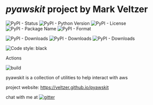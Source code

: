 
# *pyawskit* project by Mark Veltzer

![PyPI - Status](https://img.shields.io/pypi/status/pyawskit)
![PyPI - Python Version](https://img.shields.io/pypi/pyversions/pyawskit)
![PyPI - License](https://img.shields.io/pypi/l/pyawskit)
![PyPI - Package Name](https://img.shields.io/pypi/v/pyawskit)
![PyPI - Format](https://img.shields.io/pypi/format/pyawskit)

![PyPI - Downloads](https://img.shields.io/pypi/dd/pyawskit)
![PyPI - Downloads](https://img.shields.io/pypi/dw/pyawskit)
![PyPI - Downloads](https://img.shields.io/pypi/dm/pyawskit)

![Code style: black](https://img.shields.io/badge/code%20style-black-000000.svg)


Actions

![build](https://github.com/veltzer/pyawskit/workflows/build/badge.svg)

pyawskit is a collection of utilities to help interact with aws

project website: https://veltzer.github.io/pyawskit

chat with me at [![gitter](https://badges.gitter.im/Join%20Chat.svg)](https://gitter.im/veltzer/mark.veltzer)


